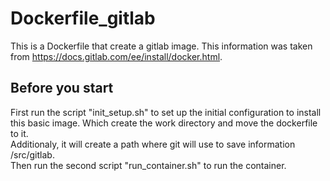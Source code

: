 # Dockerfile_gitlab
This is a Dockerfile that create a gitlab image. This information was taken from https://docs.gitlab.com/ee/install/docker.html.

## Before you start 
First run the script "init_setup.sh" to set up the initial configuration to install this basic image. Which create the work directory and move the dockerfile to it. \
Additionaly, it will create a path where git will use to save information /src/gitlab. \
Then run the second script "run_container.sh" to run the container.
